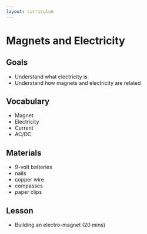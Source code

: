 ```yaml
---
layout: curriculum
---
```


# Magnets and Electricity

## Goals
* Understand what electricity is
* Understand how magnets and electricity are related

## Vocabulary
* Magnet
* Electricity
* Current
* AC/DC

## Materials
* 9-volt batteries
* nails
* copper wire
* compasses
* paper clips

## Lesson

* Building an electro-magnet (20 mins)

